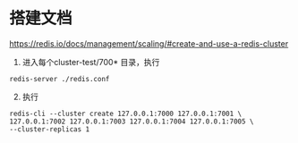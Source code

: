 # 搭建文档
https://redis.io/docs/management/scaling/#create-and-use-a-redis-cluster

1. 进入每个cluster-test/700* 目录，执行
```
redis-server ./redis.conf
```

2. 执行
```
redis-cli --cluster create 127.0.0.1:7000 127.0.0.1:7001 \
127.0.0.1:7002 127.0.0.1:7003 127.0.0.1:7004 127.0.0.1:7005 \
--cluster-replicas 1
```

